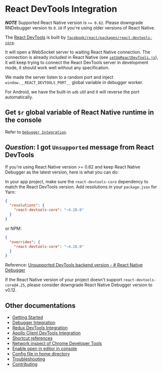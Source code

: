 # React DevTools Integration

**_NOTE_** Supported React Native version is `>= 0.62`. Please downgrade RNDebugger version to `0.10` if you're using older versions of React Native.

The [React DevTools](https://reactnative.dev/docs/debugging#react-developer-tools) is built by [`facebook/react/packages/react-devtools-core`](https://github.com/facebook/react/tree/master/packages/react-devtools-core).

It will open a WebSocket server to waiting React Native connection. The connection is already included in React Native (see [`setUpReactDevTools.js`](https://github.com/facebook/react-native/blob/0.62-stable/Libraries/Core/setUpReactDevTools.js)), it will keep trying to connect the React DevTools server in development mode, it should work well without any specification.

We made the server listen to a random port and inject `window.__REACT_DEVTOOLS_PORT__` global variable in debugger worker.

For Android, we have the built-in `adb` util and it will reverse the port automatically.

## Get `$r` global variable of React Native runtime in the console

Refer to [`Debugger Integration`](debugger-integration.md#debugging-tips).

## **_Question_**: I got `Unsupported` message from React DevTools

If you're using React Native version >= 0.62 and keep React Native Debugger as the latest version, here is what you can do:

In your app project, make sure the `react-devtools-core` dependency to match the React DevTools version. Add resolutions in your `package.json` for Yarn:

```json
{
  "resolutions": {
    "react-devtools-core": "~4.28.0"
  }
}
```

or NPM:

```json
{
  "overrides": {
    "react-devtools-core": "~4.28.0"
  }
}
```

Reference: [Unsupported DevTools backend version - # React Native Debugger](https://gist.github.com/bvaughn/4bc90775530873fdf8e7ade4a039e579#react-native-debugger)

If the React Native version of your project doesn't support `react-devtools-core@4.25`, please consider downgrade React Native Debugger version to v0.12.

## Other documentations

- [Getting Started](getting-started.md)
- [Debugger Integration](debugger-integration.md)
- [Redux DevTools Integration](redux-devtools-integration.md)
- [Apollo Client DevTools Integration](apollo-client-devtools-integration.md)
- [Shortcut references](shortcut-references.md)
- [Network inspect of Chrome Developer Tools](network-inspect-of-chrome-devtools.md)
- [Enable open in editor in console](enable-open-in-editor-in-console.md)
- [Config file in home directory](config-file-in-home-directory.md)
- [Troubleshooting](troubleshooting.md)
- [Contributing](contributing.md)
